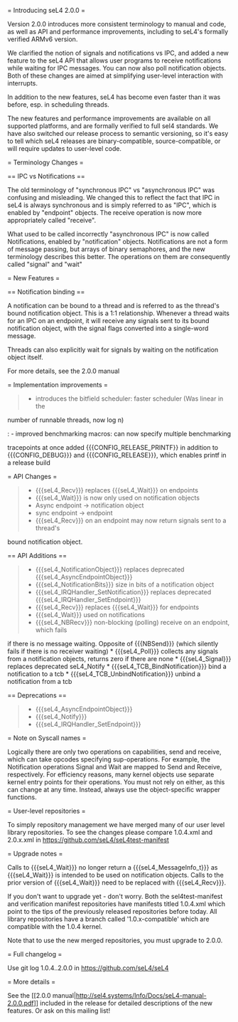 = Introducing seL4 2.0.0 =

Version 2.0.0 introduces more consistent terminology to manual and code,
as well as API and performance improvements, including to seL4's
formally verified ARMv6 version.

We clarified the notion of signals and notifications vs IPC, and added a
new feature to the seL4 API that allows user programs to receive
notifications while waiting for IPC messages. You can now also poll
notification objects. Both of these changes are aimed at simplifying
user-level interaction with interrupts.

In addition to the new features, seL4 has become even faster than it was
before, esp. in scheduling threads.

The new features and performance improvements are available on all
supported platforms, and are formally verified to full sel4 standards.
We have also switched our release process to semantic versioning, so
it's easy to tell which seL4 releases are binary-compatible,
source-compatible, or will require updates to user-level code.

= Terminology Changes =

== IPC vs Notifications ==

The old terminology of "synchronous IPC" vs "asynchronous IPC" was
confusing and misleading. We changed this to reflect the fact that IPC
in seL4 is always synchronous and is simply referred to as "IPC", which
is enabled by "endpoint" objects. The receive operation is now more
appropriately called "receive".

What used to be called incorrectly "asynchronous IPC" is now called
Notifications, enabled by "notification" objects. Notifications are not
a form of message passing, but arrays of binary semaphores, and the new
terminology describes this better. The operations on them are
consequently called "signal" and "wait"

= New Features =

== Notification binding ==

A notification can be bound to a thread and is referred to as the
thread's bound notification object. This is a 1:1 relationship. Whenever
a thread waits for an IPC on an endpoint, it will receive any signals
sent to its bound notification object, with the signal flags converted
into a single-word message.

Threads can also explicitly wait for signals by waiting on the
notification object itself.

For more details, see the 2.0.0 manual

= Implementation improvements =

> -   introduces the bitfield scheduler: faster scheduler (Was linear in
>     the

number of runnable threads, now log n)

:   -   improved benchmarking macros: can now specify multiple
        benchmarking

tracepoints at once added {{{CONFIG\_RELEASE\_PRINTF}} in addition to
{{{CONFIG\_DEBUG}}} and {{{CONFIG\_RELEASE}}}, which enables printf in a
release build

= API Changes =

> -   {{{seL4\_Recv}}} replaces {{{seL4\_Wait}}} on endpoints
> -   {{{seL4\_Wait}}} is now only used on notification objects
> -   Async endpoint -&gt; notification object
> -   sync endpoint -&gt; endpoint
> -   {{{seL4\_Recv}}} on an endpoint may now return signals sent to a
>     thread's

bound notification object.

== API Additions ==

> -   {{{seL4\_NotificationObject}}} replaces deprecated
>     {{{seL4\_AsyncEndpointObject}}}
> -   {{{seL4\_NotificationBits}}} size in bits of a notification object
> -   {{{seL4\_IRQHandler\_SetNotification}}} replaces deprecated
>     {{{seL4\_IRQHandler\_SetEndpoint}}}
> -   {{{seL4\_Recv}}} replaces {{{seL4\_Wait}}} for endpoints
> -   {{{seL4\_Wait}}} used on notifications
> -   {{{seL4\_NBRecv}}} non-blocking (polling) receive on an endpoint,
>     which fails

if there is no message waiting. Opposite of {{{NBSend}}} (which silently
fails if there is no receiver waiting) \* {{{seL4\_Poll}}} collects any
signals from a notification objects, returns zero if there are none \*
{{{seL4\_Signal}}} replaces deprecated seL4\_Notify \*
{{{seL4\_TCB\_BindNotification}}} bind a notification to a tcb \*
{{{seL4\_TCB\_UnbindNotification}}} unbind a notification from a tcb

== Deprecations ==

> -   {{{seL4\_AsyncEndpointObject}}}
> -   {{{seL4\_Notify}}}
> -   {{{seL4\_IRQHandler\_SetEndpoint}}}

= Note on Syscall names =

Logically there are only two operations on capabilities, send and
receive, which can take opcodes specifying sup-operations. For example,
the Notification operations Signal and Wait are mapped to Send and
Receive, respectively. For efficiency reasons, many kernel objects use
separate kernel entry points for their operations. You must not rely on
either, as this can change at any time. Instead, always use the
object-specific wrapper functions.

= User-level repositories =

To simply repository management we have merged many of our user level
library repositories. To see the changes please compare 1.0.4.xml and
2.0.x.xml in <https://github.com/seL4/seL4test-manifest>

= Upgrade notes =

Calls to {{{seL4\_Wait}}} no longer return a {{{seL4\_MessageInfo\_t}}}
as {{{seL4\_Wait}}} is intended to be used on notification objects.
Calls to the prior version of {{{seL4\_Wait}}} need to be replaced with
{{{seL4\_Recv}}}.

If you don't want to upgrade yet - don't worry. Both the
sel4test-manifest and verification manifest repositories have manifests
titled 1.0.4.xml which point to the tips of the previously released
repositories before today. All library repositories have a branch called
'1.0.x-compatible' which are compatible with the 1.0.4 kernel.

Note that to use the new merged repositories, you must upgrade to 2.0.0.

= Full changelog =

Use git log 1.0.4..2.0.0 in <https://github.com/seL4/seL4>

= More details =

See the \[\[2.0.0
manual|<http://sel4.systems/Info/Docs/seL4-manual-2.0.0.pdf>\]\]
included in the release for detailed descriptions of the new features.
Or ask on this mailing list!
